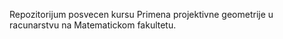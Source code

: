 Repozitorijum posvecen kursu Primena projektivne geometrije u racunarstvu na Matematickom fakultetu.
